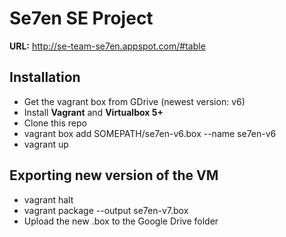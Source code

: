 Se7en SE Project
===
**URL:** http://se-team-se7en.appspot.com/#table

Installation
---
- Get the vagrant box from GDrive (newest version: v6)
- Install **Vagrant** and **Virtualbox 5+**
- Clone this repo
- vagrant box add SOMEPATH/se7en-v6.box --name se7en-v6
- vagrant up

Exporting new version of the VM
---
- vagrant halt
- vagrant package --output se7en-v7.box
- Upload the new .box to the Google Drive folder
